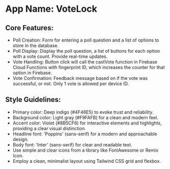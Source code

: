 # **App Name**: VoteLock

## Core Features:

- Poll Creation: Form for entering a poll question and a list of options to store in the database.
- Poll Display: Display the poll question, a list of buttons for each option with a vote count. Provide real-time updates.
- Vote Handling: Button click will call the castVote function in Firebase Cloud Functions with fingerprint ID, which increases the counter for that option in Firebase.
- Vote Confirmation: Feedback message based on if the vote was successful, or not. Only 1 vote is allowed per device ID.

## Style Guidelines:

- Primary color: Deep indigo (#4F46E5) to evoke trust and reliability.
- Background color: Light gray (#F9FAFB) for a clean and modern feel.
- Accent color: Violet (#8B5CF6) for interactive elements and highlights, providing a clear visual distinction.
- Headline font: 'Poppins' (sans-serif) for a modern and approachable design.
- Body font: 'Inter' (sans-serif) for clear and readable text.
- Use simple and clear icons from a library like FontAwesome or Remix Icon.
- Employ a clean, minimalist layout using Tailwind CSS grid and flexbox.